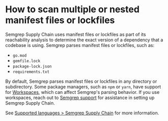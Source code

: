 # How to scan multiple or nested manifest files or lockfiles

Semgrep Supply Chain uses manifest files or lockfiles as part of its reachability analysis to determine the exact version of a dependency that a codebase is using. Semgrep parses manifest files or lockfiles, such as:

* `go.mod`
* `gemfile.lock`
* `package-lock.json`
* `requirements.txt`

By default, Semgrep parses manifest files or lockfiles in any directory or subdirectory. Some package managers, such as `npm` or `yarn`, have support for [Workspaces](https://yarnpkg.com/features/workspaces), which can affect Semgrep's parsing behavior. If you use workspaces, reach out to [Semgrep support](mailto:support@semgrep.com) for assistance in setting up Semgrep Supply Chain.

See [Supported languages > Semgrep Supply Chain](https://semgrep.dev/docs/supported-languages/#semgrep-supply-chain) for more information. 
